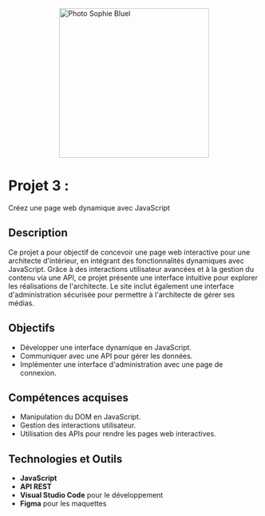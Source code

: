 <div style="display: flex; justify-content: center; align-items: center;">
    <img src="./FrontEnd/assets/images/sophie-bluel.png" alt="Photo Sophie Bluel" width="300px">
</div>

# Projet 3 : 
Créez une page web dynamique avec JavaScript

## Description
Ce projet a pour objectif de concevoir une page web interactive pour une architecte d'intérieur, en intégrant des fonctionnalités dynamiques avec JavaScript. Grâce à des interactions utilisateur avancées et à la gestion du contenu via une API, ce projet présente une interface intuitive pour explorer les réalisations de l'architecte. Le site inclut également une interface d'administration sécurisée pour permettre à l'architecte de gérer ses médias.

## Objectifs
- Développer une interface dynamique en JavaScript.
- Communiquer avec une API pour gérer les données.
- Implémenter une interface d'administration avec une page de connexion.

## Compétences acquises
- Manipulation du DOM en JavaScript.
- Gestion des interactions utilisateur.
- Utilisation des APIs pour rendre les pages web interactives.

## Technologies et Outils
- **JavaScript**
- **API REST**
- **Visual Studio Code** pour le développement
- **Figma** pour les maquettes
